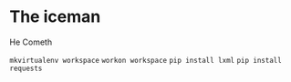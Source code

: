 # The iceman
He Cometh

`mkvirtualenv workspace`
`workon workspace`
`pip install lxml`
`pip install requests`
